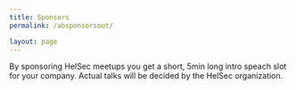 ```yaml
---
title: Sponsors
permalink: /absponsorsout/

layout: page
---
```


By sponsoring HelSec meetups you get a short, 5min long intro speach slot for your company. Actual talks will be decided by the HelSec organization.